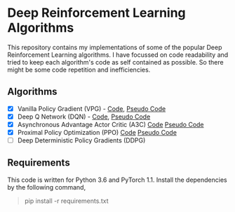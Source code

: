 # Deep Reinforcement Learning Algorithms

This repository contains my implementations of some of the popular Deep Reinforcement Learning algorithms. I have focussed on code readability and tried to keep each algorithm's code as self contained as possible. So there might be some code repetition and inefficiencies.   

## Algorithms

- [x] Vanilla Policy Gradient (VPG) - [Code](./vpg.py), [Pseudo Code](https://spinningup.openai.com/en/latest/_images/math/262538f3077a7be8ce89066abbab523575132996.svg)
- [x] Deep Q Network (DQN) - [Code](./dqn.py), [Pseudo Code](https://miro.medium.com/max/1206/1*nb61CxDTTAWR1EJnbCl1cA.png) 
- [x] Asynchronous Advantage Actor Critic (A3C) [Code](./a3c.py) [Pseudo Code](http://shaofanlai.com/archive/storage/trZeYicStx3WUt1BZwAvKY7g2K7kn8zGrvOYEAk5QjQEUDzotX)
- [x] Proximal Policy Optimization (PPO) [Code](./ppo.py) [Pseudo Code](https://spinningup.openai.com/en/latest/_images/math/e62a8971472597f4b014c2da064f636ffe365ba3.svg)
- [ ] Deep Deterministic Policy Gradients (DDPG)

## Requirements

This code is written for Python 3.6 and PyTorch 1.1. Install the dependencies by the following command,

> pip install -r requirements.txt